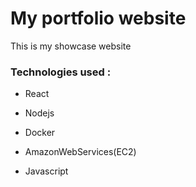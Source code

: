 # My portfolio website

This is my showcase website

### Technologies used : 

- React 

- Nodejs

- Docker 

- AmazonWebServices(EC2)

- Javascript 